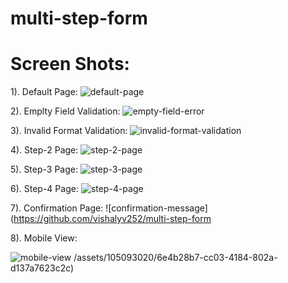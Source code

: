 # multi-step-form


# Screen Shots:

1). Default Page:
![default-page](https://github.com/vishalyv252/multi-step-form/assets/105093020/963f63e9-7250-4fc4-b75d-2e9a51724a08)

2). Emplty Field Validation:
![empty-field-error](https://github.com/vishalyv252/multi-step-form/assets/105093020/c6eec0b4-37f6-4527-969d-c1808f7fe627)

3). Invalid Format Validation:
![invalid-format-validation](https://github.com/vishalyv252/multi-step-form/assets/105093020/0292e82c-bb4d-4026-929f-b8d3473a4da7)

4). Step-2 Page:
![step-2-page](https://github.com/vishalyv252/multi-step-form/assets/105093020/72fd1841-f5ee-462d-8a06-955a10379357)

5). Step-3 Page:
![step-3-page](https://github.com/vishalyv252/multi-step-form/assets/105093020/1e2a4367-0f51-421a-bbc0-0988c5ce08dd)

6). Step-4 Page:
![step-4-page](https://github.com/vishalyv252/multi-step-form/assets/105093020/9f16bd09-01b0-43ed-b6fb-931fd4e5cb35)

7). Confirmation Page:
![confirmation-message](https://github.com/vishalyv252/multi-step-form

8). Mobile View:

![mobile-view](https://github.com/vishalyv252/multi-step-form/assets/105093020/929d41b9-635f-4882-8d8e-e94aebf161a0)
/assets/105093020/6e4b28b7-cc03-4184-802a-d137a7623c2c)
